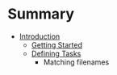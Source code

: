 # Summary

* [Introduction](README.md)
   * [Getting Started](chapter1.md)
   * [Defining Tasks](chapter2.md)
       * Matching filenames

